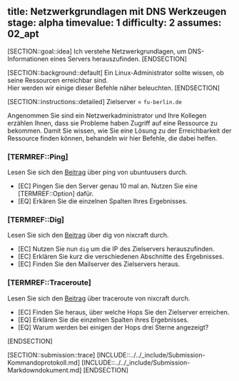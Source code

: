 title: Netzwerkgrundlagen mit DNS Werkzeugen
stage: alpha
timevalue: 1
difficulty: 2
assumes: 02_apt
---

[SECTION::goal::idea]
Ich verstehe Netzwerkgrundlagen, um DNS-Informationen eines Servers herauszufinden.
[ENDSECTION]

[SECTION::background::default]
Ein Linux-Administrator sollte wissen, ob seine Ressourcen erreichbar sind.  
Hier werden wir einige dieser Befehle näher beleuchten.
[ENDSECTION]

[SECTION::instructions::detailed]
<replacement id='dnsserver'>
Zielserver = `fu-berlin.de`
</replacement>

Angenommen Sie sind ein Netzwerkadministrator und Ihre Kollegen erzählen Ihnen, dass sie Probleme 
haben Zugriff auf eine Ressource zu bekommen. Damit Sie wissen, wie Sie eine Lösung zu der 
Erreichbarkeit der Ressource finden können, behandeln wir hier Befehle, die dabei helfen.

### [TERMREF::Ping]
Lesen Sie sich den [Beitrag](https://wiki.ubuntuusers.de/ping/) über ping von ubuntuusers durch.

- [EC] Pingen Sie den Server genau 10 mal an. Nutzen Sie eine [TERMREF::Option] dafür.
- [EQ] Erkären Sie die einzelnen Spalten Ihres Ergebnisses.

### [TERMREF::Dig]
Lesen Sie sich den [Beitrag](https://www.cyberciti.biz/faq/linux-unix-dig-command-examples-usage-syntax/) 
über dig von nixcraft durch.

- [EC] Nutzen Sie nun `dig` um die IP des Zielservers herauszufinden.
- [EC] Erklären Sie kurz die verschiedenen Abschnitte des Ergebnisses.
- [EC] Finden Sie den Mailserver des Zielservers heraus.


### [TERMREF::Traceroute]
Lesen Sie sich den [Beitrag](https://www.cyberciti.biz/faq/traceroute-tracepath-unix-linux-command/) 
über traceroute von nixcraft durch.

- [EC] Finden Sie heraus, über welche Hops Sie den Zielserver erreichen.
- [EQ] Erklären Sie die einzelnen Spalten ihres Ergebnisses.
- [EQ] Warum werden bei einigen der Hops drei Sterne angezeigt?

[ENDSECTION]

[SECTION::submission::trace]
[INCLUDE::../../_include/Submission-Kommandoprotokoll.md]
[INCLUDE::../../_include/Submission-Markdowndokument.md]
[ENDSECTION]
